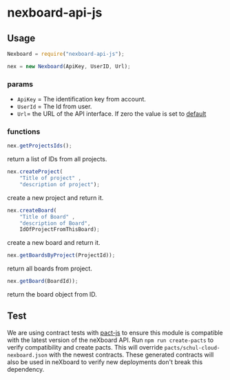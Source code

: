 # nexboard-api-js

## Usage

```javascript
Nexboard = require("nexboard-api-js");

nex = new Nexboard(ApiKey, UserID, Url);
```
### params 
- `ApiKey` = The identification key from account.
- `UserId` = The Id from user.
- `Url`= the URL of the API interface. If zero the value is set to [default](https://nexboard.nexenio.com/portal/api/v1/public/)

### functions
```javascript
nex.getProjectsIds();
```
return a list of IDs from all projects.


```javascript
nex.createProject(
    "Title of project" , 
    "description of project");
```
create a new project and return it. 

```javascript 
nex.createBoard(
    "Title of Board" , 
    "description of Board", 
    IdOfProjectFromThisBoard);
```
create a new board and return it. 
    
```javascript
nex.getBoardsByProject(ProjectId));
```
return all boards from project.

```javascript
nex.getBoard(BoardId));
```
return the board object from ID.

## Test
We are using contract tests with [pact-js](https://github.com/pact-foundation/pact-js) to ensure this module is compatible with the latest version of the neXboard API.
Run `npm run create-pacts` to verify compatibility and create pacts.
This will override `pacts/schul-cloud-nexboard.json` with the newest contracts.
These generated contracts will also be used in neXboard to verify new deployments don't break this dependency.
